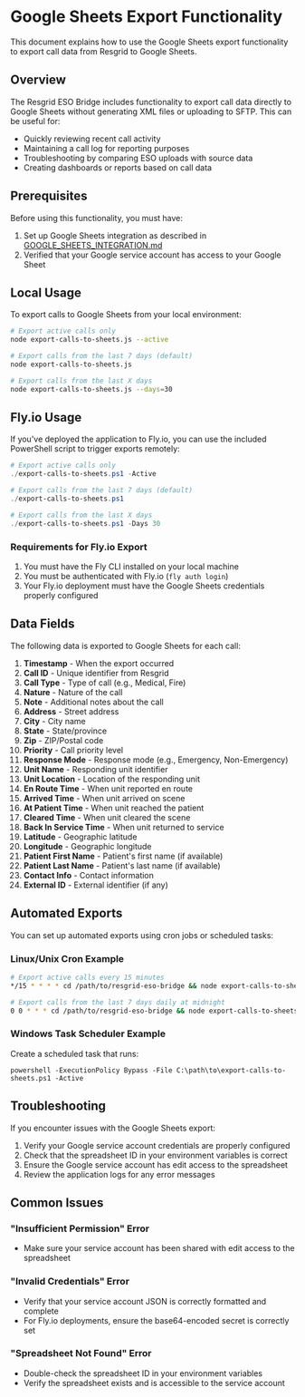 # Google Sheets Export Functionality

This document explains how to use the Google Sheets export functionality to export call data from Resgrid to Google Sheets.

## Overview

The Resgrid ESO Bridge includes functionality to export call data directly to Google Sheets without generating XML files or uploading to SFTP. This can be useful for:

- Quickly reviewing recent call activity
- Maintaining a call log for reporting purposes
- Troubleshooting by comparing ESO uploads with source data
- Creating dashboards or reports based on call data

## Prerequisites

Before using this functionality, you must have:

1. Set up Google Sheets integration as described in [GOOGLE_SHEETS_INTEGRATION.md](./GOOGLE_SHEETS_INTEGRATION.md)
2. Verified that your Google service account has access to your Google Sheet

## Local Usage

To export calls to Google Sheets from your local environment:

```bash
# Export active calls only
node export-calls-to-sheets.js --active

# Export calls from the last 7 days (default)
node export-calls-to-sheets.js

# Export calls from the last X days
node export-calls-to-sheets.js --days=30
```

## Fly.io Usage

If you've deployed the application to Fly.io, you can use the included PowerShell script to trigger exports remotely:

```powershell
# Export active calls only
./export-calls-to-sheets.ps1 -Active

# Export calls from the last 7 days (default)
./export-calls-to-sheets.ps1

# Export calls from the last X days
./export-calls-to-sheets.ps1 -Days 30
```

### Requirements for Fly.io Export

1. You must have the Fly CLI installed on your local machine
2. You must be authenticated with Fly.io (`fly auth login`)
3. Your Fly.io deployment must have the Google Sheets credentials properly configured

## Data Fields

The following data is exported to Google Sheets for each call:

1. **Timestamp** - When the export occurred
2. **Call ID** - Unique identifier from Resgrid
3. **Call Type** - Type of call (e.g., Medical, Fire)
4. **Nature** - Nature of the call
5. **Note** - Additional notes about the call
6. **Address** - Street address
7. **City** - City name
8. **State** - State/province
9. **Zip** - ZIP/Postal code
10. **Priority** - Call priority level
11. **Response Mode** - Response mode (e.g., Emergency, Non-Emergency)
12. **Unit Name** - Responding unit identifier
13. **Unit Location** - Location of the responding unit
14. **En Route Time** - When unit reported en route
15. **Arrived Time** - When unit arrived on scene
16. **At Patient Time** - When unit reached the patient
17. **Cleared Time** - When unit cleared the scene
18. **Back In Service Time** - When unit returned to service
19. **Latitude** - Geographic latitude
20. **Longitude** - Geographic longitude
21. **Patient First Name** - Patient's first name (if available)
22. **Patient Last Name** - Patient's last name (if available)
23. **Contact Info** - Contact information
24. **External ID** - External identifier (if any)

## Automated Exports

You can set up automated exports using cron jobs or scheduled tasks:

### Linux/Unix Cron Example

```bash
# Export active calls every 15 minutes
*/15 * * * * cd /path/to/resgrid-eso-bridge && node export-calls-to-sheets.js --active

# Export calls from the last 7 days daily at midnight
0 0 * * * cd /path/to/resgrid-eso-bridge && node export-calls-to-sheets.js
```

### Windows Task Scheduler Example

Create a scheduled task that runs:

```
powershell -ExecutionPolicy Bypass -File C:\path\to\export-calls-to-sheets.ps1 -Active
```

## Troubleshooting

If you encounter issues with the Google Sheets export:

1. Verify your Google service account credentials are properly configured
2. Check that the spreadsheet ID in your environment variables is correct
3. Ensure the Google service account has edit access to the spreadsheet
4. Review the application logs for any error messages

## Common Issues

### "Insufficient Permission" Error
- Make sure your service account has been shared with edit access to the spreadsheet

### "Invalid Credentials" Error
- Verify that your service account JSON is correctly formatted and complete
- For Fly.io deployments, ensure the base64-encoded secret is correctly set

### "Spreadsheet Not Found" Error
- Double-check the spreadsheet ID in your environment variables
- Verify the spreadsheet exists and is accessible to the service account
